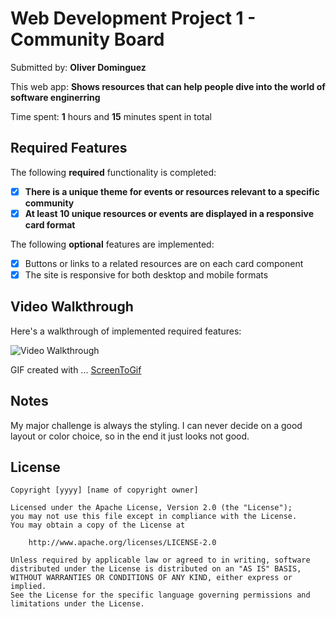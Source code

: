 # Web Development Project 1 - Community Board

Submitted by: **Oliver Dominguez**

This web app: **Shows resources that can help people dive into the world of software enginerring**

Time spent: **1** hours and **15** minutes spent in total

## Required Features

The following **required** functionality is completed:

- [x] **There is a unique theme for events or resources relevant to a specific community**
- [x] **At least 10 unique resources or events are displayed in a responsive card format**

The following **optional** features are implemented:

- [x] Buttons or links to a related resources are on each card component
- [x] The site is responsive for both desktop and mobile formats

## Video Walkthrough

Here's a walkthrough of implemented required features:

<img src='https://imgur.com/a/h4xpN72' title='Video Walkthrough' width='' alt='Video Walkthrough' />

<!-- Replace this with whatever GIF tool you used! -->

GIF created with ... [ScreenToGif](https://www.screentogif.com/)

<!-- Recommended tools:
[Kap](https://getkap.co/) for macOS
[ScreenToGif](https://www.screentogif.com/) for Windows
[peek](https://github.com/phw/peek) for Linux. -->

## Notes

My major challenge is always the styling. I can never decide on a good layout or color choice, so in the end
it just looks not good.

## License

    Copyright [yyyy] [name of copyright owner]

    Licensed under the Apache License, Version 2.0 (the "License");
    you may not use this file except in compliance with the License.
    You may obtain a copy of the License at

        http://www.apache.org/licenses/LICENSE-2.0

    Unless required by applicable law or agreed to in writing, software
    distributed under the License is distributed on an "AS IS" BASIS,
    WITHOUT WARRANTIES OR CONDITIONS OF ANY KIND, either express or implied.
    See the License for the specific language governing permissions and
    limitations under the License.
